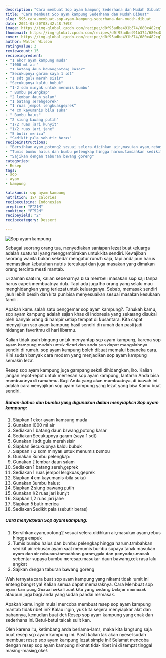 ```yaml
---
description: "Cara membuat Sop ayam kampung Sederhana dan Mudah Dibuat"
title: "Cara membuat Sop ayam kampung Sederhana dan Mudah Dibuat"
slug: 595-cara-membuat-sop-ayam-kampung-sederhana-dan-mudah-dibuat
date: 2021-05-30T08:42:48.769Z
image: https://img-global.cpcdn.com/recipes/d0f95adbe491b374/680x482cq70/sop-ayam-kampung-foto-resep-utama.jpg
thumbnail: https://img-global.cpcdn.com/recipes/d0f95adbe491b374/680x482cq70/sop-ayam-kampung-foto-resep-utama.jpg
cover: https://img-global.cpcdn.com/recipes/d0f95adbe491b374/680x482cq70/sop-ayam-kampung-foto-resep-utama.jpg
author: Walter Wilson
ratingvalue: 3
reviewcount: 15
recipeingredient:
- "1 ekor ayam kampung muda"
- "1000 ml air"
- "1 batang daun bawangpotong kasar"
- "Secukupnya garam saya 1 sdt"
- "1 sdt gula merah sisir"
- "Secukupnya kaldu bubuk"
- "1-2 sdm minyak untuk menumis bumbu"
- " Bumbu pelengkap"
- "2 lembar daun salam"
- "1 batang serehgeprek"
- "1 ruas jempol lengkuasgeprek"
- "4 cm kayumanis bila suka"
- " Bumbu halus"
- "2 siung bawang putih"
- "1/2 ruas jari kunyit"
- "1/2 ruas jari jahe"
- "5 butir merica"
- "Sedikit pala sebutir beras"
recipeinstructions:
- "Bersihkan ayam,potong2 sesuai selera.didihkan air,masukan ayam,rebus hingga empuk"
- "Tumis bumbu halus dan bumbu pelengkap hingga harum.tambahkan sedikit air rebusan ayam saat menumis bumbu supaya tanak.masukan ayam dan air rebusan.tambahkan garam,gula dan penyedap.masak sebentar supaya bumbu meresap.masukan daun bawang,cek rasa lalu angkat"
- "Sajikan dengan taburan bawang goreng"
categories:
- Resep
tags:
- sop
- ayam
- kampung

katakunci: sop ayam kampung 
nutrition: 157 calories
recipecuisine: Indonesian
preptime: "PT21M"
cooktime: "PT52M"
recipeyield: "2"
recipecategory: Dessert

---
```



![Sop ayam kampung](https://img-global.cpcdn.com/recipes/d0f95adbe491b374/680x482cq70/sop-ayam-kampung-foto-resep-utama.jpg)

Sebagai seorang orang tua, menyediakan santapan lezat buat keluarga adalah suatu hal yang menggembirakan untuk kita sendiri. Kewajiban seorang  wanita bukan sekedar mengatur rumah saja, tapi anda pun harus memastikan kebutuhan nutrisi tercukupi dan juga masakan yang dimakan orang tercinta mesti mantab.

Di zaman  saat ini, kalian sebenarnya bisa membeli masakan siap saji tanpa harus capek membuatnya dulu. Tapi ada juga lho orang yang selalu mau menghidangkan yang terlezat untuk keluarganya. Sebab, memasak sendiri jauh lebih bersih dan kita pun bisa menyesuaikan sesuai masakan kesukaan famili. 



Apakah kamu salah satu penggemar sop ayam kampung?. Tahukah kamu, sop ayam kampung adalah sajian khas di Indonesia yang sekarang disukai oleh banyak orang di hampir setiap tempat di Nusantara. Kita dapat menyajikan sop ayam kampung hasil sendiri di rumah dan pasti jadi hidangan favoritmu di hari liburmu.

Kalian tidak usah bingung untuk menyantap sop ayam kampung, karena sop ayam kampung mudah untuk dicari dan anda pun dapat mengolahnya sendiri di rumah. sop ayam kampung boleh dibuat memalui beraneka cara. Kini sudah banyak cara modern yang menjadikan sop ayam kampung semakin lezat.

Resep sop ayam kampung juga gampang sekali dihidangkan, lho. Kalian jangan repot-repot untuk memesan sop ayam kampung, lantaran Anda bisa membuatnya di rumahmu. Bagi Anda yang akan membuatnya, di bawah ini adalah cara menyajikan sop ayam kampung yang lezat yang bisa Kamu buat sendiri.

<!--inarticleads1-->

##### Bahan-bahan dan bumbu yang digunakan dalam menyiapkan Sop ayam kampung:

1. Siapkan 1 ekor ayam kampung muda
1. Gunakan 1000 ml air
1. Sediakan 1 batang daun bawang,potong kasar
1. Sediakan Secukupnya garam (saya 1 sdt)
1. Gunakan 1 sdt gula merah sisir
1. Siapkan Secukupnya kaldu bubuk
1. Siapkan 1-2 sdm minyak untuk menumis bumbu
1. Gunakan  Bumbu pelengkap:
1. Gunakan 2 lembar daun salam
1. Sediakan 1 batang sereh,geprek
1. Sediakan 1 ruas jempol lengkuas,geprek
1. Siapkan 4 cm kayumanis (bila suka)
1. Gunakan  Bumbu halus:
1. Siapkan 2 siung bawang putih
1. Gunakan 1/2 ruas jari kunyit
1. Siapkan 1/2 ruas jari jahe
1. Siapkan 5 butir merica
1. Sediakan Sedikit pala (sebutir beras)




<!--inarticleads2-->

##### Cara menyiapkan Sop ayam kampung:

1. Bersihkan ayam,potong2 sesuai selera.didihkan air,masukan ayam,rebus hingga empuk
1. Tumis bumbu halus dan bumbu pelengkap hingga harum.tambahkan sedikit air rebusan ayam saat menumis bumbu supaya tanak.masukan ayam dan air rebusan.tambahkan garam,gula dan penyedap.masak sebentar supaya bumbu meresap.masukan daun bawang,cek rasa lalu angkat
1. Sajikan dengan taburan bawang goreng




Wah ternyata cara buat sop ayam kampung yang nikamt tidak rumit ini enteng banget ya! Kalian semua dapat memasaknya. Cara Membuat sop ayam kampung Sesuai sekali buat kita yang sedang belajar memasak ataupun juga bagi anda yang sudah pandai memasak.

Apakah kamu ingin mulai mencoba membuat resep sop ayam kampung mantab tidak ribet ini? Kalau ingin, yuk kita segera menyiapkan alat dan bahannya, kemudian buat deh Resep sop ayam kampung yang enak dan sederhana ini. Betul-betul taidak sulit kan. 

Oleh karena itu, ketimbang anda berlama-lama, maka kita langsung saja buat resep sop ayam kampung ini. Pasti kalian tak akan nyesel sudah membuat resep sop ayam kampung lezat simple ini! Selamat mencoba dengan resep sop ayam kampung nikmat tidak ribet ini di tempat tinggal masing-masing,oke!.

